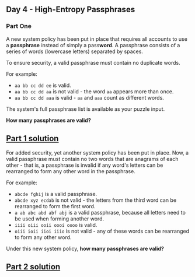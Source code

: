 ## Day 4 - High-Entropy Passphrases
### Part One

A new system policy has been put in place that requires all accounts to use a **passphrase**
instead of simply a pass**word**. A passphrase consists of a series of words (lowercase letters)
separated by spaces.

To ensure security, a valid passphrase must contain no duplicate words.

For example:

 * `aa bb cc dd ee` is valid.
 * `aa bb cc dd aa` is not valid - the word `aa` appears more than once.
 * `aa bb cc dd aaa` is valid - `aa` and `aaa` count as different words.

The system's full passphrase list is available as your puzzle input.

**How many passphrases are valid?**

[Part 1 solution][1]
--------------------

For added security, yet another system policy has been put in place. Now, a valid passphrase must
contain no two words that are anagrams of each other - that is, a passphrase is invalid if any
word's letters can be rearranged to form any other word in the passphrase.

For example:

 * `abcde fghij` is a valid passphrase.
 * `abcde xyz ecdab` is not valid - the letters from the third word can be rearranged to form the
   first word.
 * `a ab abc abd abf abj` is a valid passphrase, because all letters need to be used when forming
   another word.
 * `iiii oiii ooii oooi oooo` is valid.
 * `oiii ioii iioi iiio` is not valid - any of these words can be rearranged to form any other word.

Under this new system policy, **how many passphrases are valid?**

[Part 2 solution][2]
--------------------


[1]: part_1.py
[2]: part_2.py
